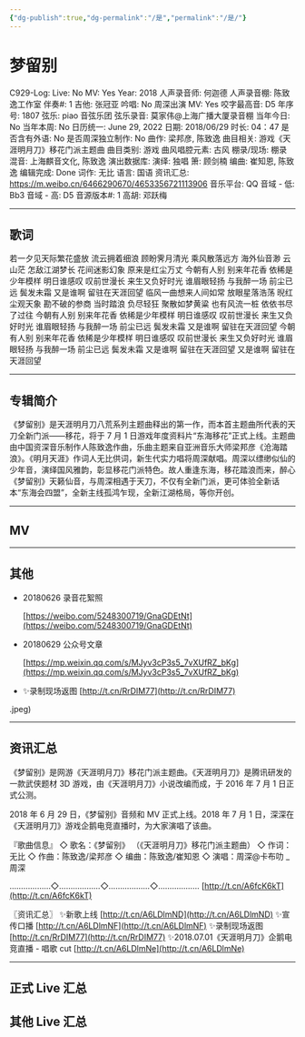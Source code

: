 ```yaml
---
{"dg-publish":true,"dg-permalink":"/是","permalink":"/是/"}
---
```



# 梦留别

C929-Log:
Live: No
MV: Yes
Year: 2018
人声录音师: 何迦德
人声录音棚: 陈致逸工作室
伴奏#: 1
吉他: 张冠亚
吟唱: No
周深出演 MV: Yes
咬字最高音: D5
年序号: 1807
弦乐: piao 音弦乐团
弦乐录音: 莫家伟@上海广播大厦录音棚
当年今日: No
当年本周: No
日历统一: June 29, 2022
日期: 2018/06/29
时长: 04：47
是否含有外语: No
是否周深独立制作: No
曲作: 梁邦彦, 陈致逸
曲目相关: 游戏《天涯明月刀》移花门派主题曲
曲目类别: 游戏
曲风唱腔元素: 古风
棚录/现场: 棚录
混音: 上海麒音文化, 陈致逸
演出数据库:
演绎: 独唱
箫: 顾剑楠
编曲: 崔知恩, 陈致逸
编辑完成: Done
词作: 无比
语言: 国语
资讯汇总: https://m.weibo.cn/6466290670/4653356721113906
音乐平台: QQ
音域 - 低: Bb3
音域 - 高: D5
音源版本#: 1
高胡: 邓跃梅

---

## 歌词

若一夕见天际繁花盛放
流云拥着细浪
顾盼霁月清光 乘风散落远方
海外仙音渺 云山茫 怎敌江湖梦长
花间迷影幻象 原来是红尘万丈
今朝有人别 别来年花香
依稀是少年模样
明日谁感叹 叹前世漫长
来生又负好时光
谁眉眼轻扬 与我醉一场
前尘已远 鬓发未霜
又是谁啊 留驻在天涯回望
临风一曲想来人间如常
放眼星落浩荡
晲红尘观天象 勘不破的参商
当时踏浪 负尽轻狂 聚散如梦黄粱
也有风流一桩 依依书尽了过往
今朝有人别 别来年花香
依稀是少年模样
明日谁感叹 叹前世漫长
来生又负好时光
谁眉眼轻扬 与我醉一场
前尘已远 鬓发未霜
又是谁啊 留驻在天涯回望
今朝有人别 别来年花香
依稀是少年模样
明日谁感叹 叹前世漫长
来生又负好时光
谁眉眼轻扬 与我醉一场
前尘已远 鬓发未霜
又是谁啊 留驻在天涯回望
又是谁啊 留驻在天涯回望

---

## 专辑简介

《梦留别》是天涯明月刀八荒系列主题曲释出的第一作，而本首主题曲所代表的天刀全新门派——移花，将于 7 月 1 日游戏年度资料片“东海移花”正式上线。主题曲由中国资深音乐制作人陈致逸作曲，乐曲主题来自亚洲音乐大师梁邦彦《沧海踏浪》。《明月天涯》作词人无比供词，新生代实力唱将周深献唱。周深以缥缈似仙的少年音，演绎国风雅韵，彰显移花门派特色。故人重逢东海，移花踏浪而来，醉心《梦留别》天籁仙音，与周深相遇于天刀，不仅有全新门派，更可体验全新话本“东海会四盟”，全新主线孤鸿乍现，全新江湖格局，等你开创。

---

## MV

---

## 其他

- 20180626 录音花絮照

    [https://weibo.com/5248300719/GnaGDEtNt](https://weibo.com/5248300719/GnaGDEtNt)

- 20180629 公众号文章

    [https://mp.weixin.qq.com/s/MJyv3cP3s5_7vXUfRZ_bKg](https://mp.weixin.qq.com/s/MJyv3cP3s5_7vXUfRZ_bKg)

- ✨录制现场返图 [http://t.cn/RrDIM77](http://t.cn/RrDIM77)

.jpeg)

---

## 资讯汇总

《梦留别》是网游《天涯明月刀》移花门派主题曲。《天涯明月刀》是腾讯研发的一款武侠题材 3D 游戏，由《天涯明月刀》小说改编而成，于 2016 年 7 月 1 日正式公测。

  2018 年 6 月 29 日，《梦留别》音频和 MV 正式上线。2018 年 7 月 1 日，深深在《天涯明月刀》游戏企鹅电竞直播时，为大家演唱了该曲。

『歌曲信息』
◇ 歌名：《梦留别》
（《天涯明月刀》移花门派主题曲）
◇ 作词：无比
◇ 作曲：陈致逸/梁邦彦
◇ 编曲：陈致逸/崔知恩
◇ 演唱：周深@卡布叻 _ 周深

………………◇………………◇………………◇………………
[http://t.cn/A6fcK6kT](http://t.cn/A6fcK6kT)

〖资讯汇总〗
✨新歌上线 [http://t.cn/A6LDlmND](http://t.cn/A6LDlmND)
✨宣传口播 [http://t.cn/A6LDlmNF](http://t.cn/A6LDlmNF)
✨录制现场返图 [http://t.cn/RrDIM77](http://t.cn/RrDIM77)
✨2018.07.01《天涯明月刀》企鹅电竞直播 - 唱歌 cut [http://t.cn/A6LDlmNe](http://t.cn/A6LDlmNe)

---

## 正式 Live 汇总

## 其他 Live 汇总
